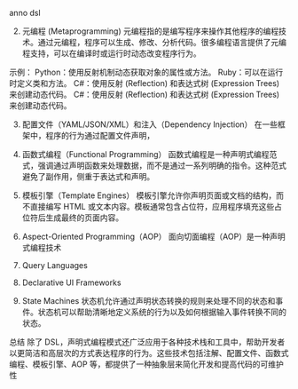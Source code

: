 
anno
dsl

2. 元编程 (Metaprogramming)
   元编程指的是编写程序来操作其他程序的编程技术。通过元编程，程序可以生成、修改、分析代码。很多编程语言提供了元编程支持，可以在编译时或运行时动态改变程序行为。

示例：
Python：使用反射机制动态获取对象的属性或方法。
Ruby：可以在运行时定义类和方法。
C#：使用反射 (Reflection) 和表达式树 (Expression Trees) 来创建动态代码。
C#：使用反射 (Reflection) 和表达式树 (Expression Trees) 来创建动态代码。



3. 配置文件（YAML/JSON/XML）和注入（Dependency Injection）
   在一些框架中，程序的行为通过配置文件声明，

5. 函数式编程（Functional Programming）
   函数式编程是一种声明式编程范式，强调通过声明函数来处理数据，而不是通过一系列明确的指令。这种范式避免了副作用，侧重于表达式和声明。

6. 模板引擎（Template Engines）
   模板引擎允许你声明页面或文档的结构，而不直接编写 HTML 或文本内容。模板通常包含占位符，应用程序填充这些占位符后生成最终的页面内容。

7. Aspect-Oriented Programming（AOP）
   面向切面编程（AOP）是一种声明式编程技术
8. Query Languages



9. Declarative UI Frameworks
10. State Machines
    状态机允许通过声明状态转换的规则来处理不同的状态和事件。状态机可以帮助清晰地定义系统的行为以及如何根据输入事件转换不同的状态。


总结
除了 DSL，声明式编程模式还广泛应用于各种技术栈和工具中，帮助开发者以更简洁和高层次的方式表达程序的行为。这些技术包括注解、配置文件、函数式编程、模板引擎、AOP 等，都提供了一种抽象层来简化开发和提高代码的可维护性